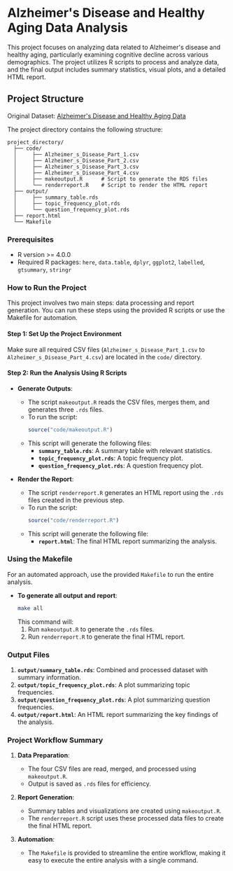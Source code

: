 # Alzheimer's Disease and Healthy Aging Data Analysis

This project focuses on analyzing data related to Alzheimer's disease and healthy aging, particularly examining cognitive decline across various demographics. The project utilizes R scripts to process and analyze data, and the final output includes summary statistics, visual plots, and a detailed HTML report.

## Project Structure

Original Dataset: [Alzheimer's Disease and Healthy Aging Data](https://data.cdc.gov/Healthy-Aging/Alzheimer-s-Disease-and-Healthy-Aging-Data/hfr9-rurv/data_preview)

The project directory contains the following structure:

```
project_directory/
  ├── code/
  │     ├── Alzheimer_s_Disease_Part_1.csv
  │     ├── Alzheimer_s_Disease_Part_2.csv
  │     ├── Alzheimer_s_Disease_Part_3.csv
  │     ├── Alzheimer_s_Disease_Part_4.csv
  │     ├── makeoutput.R      # Script to generate the RDS files
  │     └── renderreport.R    # Script to render the HTML report
  ├── output/
  │     ├── summary_table.rds
  │     ├── topic_frequency_plot.rds
  │     └── question_frequency_plot.rds
  ├── report.html
  └── Makefile
```

### Prerequisites

- R version >= 4.0.0
- Required R packages: `here`, `data.table`, `dplyr`, `ggplot2`, `labelled`, `gtsummary`, `stringr`


### How to Run the Project

This project involves two main steps: data processing and report generation. You can run these steps using the provided R scripts or use the Makefile for automation.

#### Step 1: Set Up the Project Environment
Make sure all required CSV files (`Alzheimer_s_Disease_Part_1.csv` to `Alzheimer_s_Disease_Part_4.csv`) are located in the `code/` directory.

#### Step 2: Run the Analysis Using R Scripts
- **Generate Outputs**:
  - The script `makeoutput.R` reads the CSV files, merges them, and generates three `.rds` files.
  - To run the script:
    ```r
    source("code/makeoutput.R")
    ```
  - This script will generate the following files:
    - **`summary_table.rds`**: A summary table with relevant statistics.
    - **`topic_frequency_plot.rds`**: A topic frequency plot.
    - **`question_frequency_plot.rds`**: A question frequency plot.

- **Render the Report**:
  - The script `renderreport.R` generates an HTML report using the `.rds` files created in the previous step.
  - To run the script:
    ```r
    source("code/renderreport.R")
    ```
  - This script will generate the following file:
    - **`report.html`**: The final HTML report summarizing the analysis.

### Using the Makefile

For an automated approach, use the provided `Makefile` to run the entire analysis.

- **To generate all output and report**:
  ```sh
  make all
  ```
  This command will:
  1. Run `makeoutput.R` to generate the `.rds` files.
  2. Run `renderreport.R` to generate the final HTML report.

### Output Files

1. **`output/summary_table.rds`**: Combined and processed dataset with summary information.
2. **`output/topic_frequency_plot.rds`**: A plot summarizing topic frequencies.
3. **`output/question_frequency_plot.rds`**: A plot summarizing question frequencies.
4. **`output/report.html`**: An HTML report summarizing the key findings of the analysis.

### Project Workflow Summary

1. **Data Preparation**:
   - The four CSV files are read, merged, and processed using `makeoutput.R`.
   - Output is saved as `.rds` files for efficiency.

2. **Report Generation**:
   - Summary tables and visualizations are created using `makeoutput.R`.
   - The `renderreport.R` script uses these processed data files to create the final HTML report.

3. **Automation**:
   - The `Makefile` is provided to streamline the entire workflow, making it easy to execute the entire analysis with a single command.

